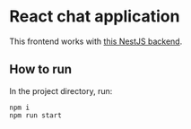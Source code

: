 # React chat application

This frontend works with [this NestJS backend](https://github.com/yuriiter/nest-chat).

## How to run

In the project directory, run:
```
npm i
npm run start
```
